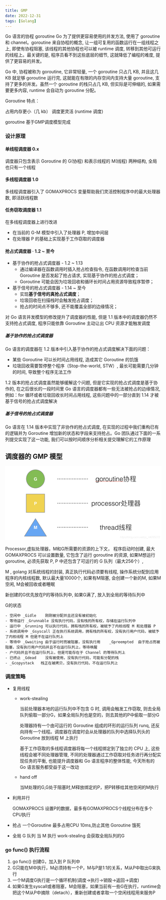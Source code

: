 ```yaml
---
title: GMP
date: 2022-12-31
tags: [Golang]
---
```


Go 语言的协程 goroutine
Go 为了提供更容易使用的并发方法, 使用了 goroutine 和 channel。goroutine 来自协程的概念, 让一组可复用的函数运行在一组线程之上, 即使有协程阻塞, 该线程的其他协程也可以被 runtime 调度, 转移到其他可运行的线程上。最关键的是, 程序员看不到这些底层的细节, 这就降低了编程的难度, 提供了更容易的并发。

Go 中, 协程被称为 goroutine, 它非常轻量, 一个 goroutine 只占几 KB, 并且这几 KB 就足够 goroutine 运行完, 这就能在有限的内存空间内支持大量 goroutine, 支持了更多的并发。虽然一个 goroutine 的栈只占几 KB, 但实际是可伸缩的, 如果需要更多内容, runtime 会自动为 goroutine 分配。

Goroutine 特点：

占用内存更小（几 kb）
调度更灵活 (runtime 调度)

goroutine 基于GMP调度模型完成

### 设计原理 

#### 单线程调度器 0.x
调度器只包含表示 Goroutine 的 G(协程) 和表示线程的 M(线程) 两种结构, 全局也只有一个线程

#### 多线程调度器 1.0
多线程调度器引入了 GOMAXPROCS 变量帮助我们灵活控制程序中的最大处理器数, 即活跃线程数

#### 任务窃取调度器 1.1

在多线程调度器上进行改进
  - 在当前的 G-M 模型中引入了处理器 P, 增加中间层
  - 在处理器 P 的基础上实现基于工作窃取的调度器

#### 抢占式调度器 · 1.2 ~ 至今
  - 基于协作的抢占式调度器 - 1.2 ~ 1.13
    - 通过编译器在函数调用时插入抢占检查指令, 在函数调用时检查当前 Goroutine 是否发起了抢占请求, 实现基于协作的抢占式调度；
    - Goroutine 可能会因为垃圾回收和循环长时间占用资源导致程序暂停；
  - 基于信号的抢占式调度器 - 1.14 ~ 至今
    - 实现**基于信号的真抢占式调度**；
    - 垃圾回收在扫描栈时会触发抢占调度；
    - 抢占的时间点不够多, 还不能覆盖全部的边缘情况；

对 Go 语言并发模型的修改提升了调度器的性能, 但是 1.1 版本中的调度器仍然不支持抢占式调度, 程序只能依靠 Goroutine 主动让出 CPU 资源才能触发调度

##### 基于协作的抢占式调度器
Go 语言的调度器在 1.2 版本中引入基于协作的抢占式调度解决下面的问题：

  - 某些 Goroutine 可以长时间占用线程, 造成其它 Goroutine 的饥饿
  - 垃圾回收需要暂停整个程序（Stop-the-world, STW）, 最长可能需要几分钟的时间, 导致整个程序无法工作

1.2 版本的抢占式调度虽然能够缓解这个问题, 但是它实现的抢占式调度是基于协作的, 在之后很长的一段时间里 Go 语言的调度器都有一些无法被抢占的边缘情况, 例如：for 循环或者垃圾回收长时间占用线程, 这些问题中的一部分直到 1.14 才被基于信号的抢占式调度解决

##### 基于信号的抢占式调度器
Go 语言在 1.14 版本中实现了非协作的抢占式调度, 在实现的过程中我们重构已有的逻辑并为 Goroutine 增加新的状态和字段来支持抢占。Go 团队通过下面的一系列提交实现了这一功能, 我们可以按时间顺序分析相关提交理解它的工作原理

##  调度器的 GMP 模型
![gmp](./images/GMP.png)

Processor,虚拟处理器，M和G所需要的资源的上下文， 程序启动时创建, 最大 GOMAXPROCS 可以设置数量,  它包含了运行 goroutine 的资源, 如果M想运行 goroutine, 必须先获取 P, P 中还包含了可运行的 G 队列（最大256个）,

M , golang 对系统线程的封装, 真正执行代码必须要有线程, 操作系统分配到应用程序的内核线程数, 默认最大量10000个, 如果有M阻塞, 会创建一个新的M, 如果M空闲, M会被回收或者睡眠

新创建的G优先放在P的等待队列中, 如果G满了, 放入到全局的等待队列中

G的状态

    - 空闲中 _Gidle	刚刚被分配并且还没有被初始化
    - 等待运行 _Grunnable 没有执行代码，没有栈的所有权，存储在运行队列中
    - 运行中 _Grunning 可以执行代码，拥有栈的所有权，被赋予了内核线程 M 和处理器 P
    - 系统调用中 _Gsyscall 正在执行系统调用，拥有栈的所有权，没有执行用户代码，被赋予了内核线程 M 但是不在运行队列上
    - 等待中 _Gwaiting 由于运行时而被阻塞，没有执行用    _Gpreempted	由于抢占而被阻塞，没有执行用户代码并且不在运行队列上，等待唤醒
    - 户代码并且不在运行队列上，但是可能存在于 Channel 的等待队列上
    - 已终止 _Gdead	没有被使用，没有执行代码，可能有分配的栈
    - _Gcopystack	栈正在被拷贝，没有执行代码，不在运行队列上

### 调度策略

- 复用线程
    - work-stealing
    
        当前处理器本地的运行队列中不包含 G 时, 调用会触发工作窃取, 则去全局队列偷取一部分G，如果全局队列也是空的，则去其他的P中偷取一部分G
        
        处理器持有一个由可运行的 Goroutine 组成的环形的运行队列 runq, 还反向持有一个线程。调度器在调度时会从处理器的队列中选择队列头的 Goroutine 放到线程 M 上执行
        
        基于工作窃取的多线程调度器将每一个线程绑定到了独立的 CPU 上, 这些线程会被不同处理器管理, 不同的处理器通过工作窃取对任务进行再分配实现任务的平衡, 也能提升调度器和 Go 语言程序的整体性能, 今天所有的 Go 语言服务都受益于这一改动
        
    - hand off 
    
        当M处理的G,G处于阻塞时,M释放绑定的P，把P转移给其他空闲的M执行
    
    
- 利用并行

    GOMAXPROCS 设置P的数据，最多有GOMAXPROCS个线程分布在多个CPU执行

- 抢占
   一个Goroutine 最多占用CPU 10ms,防止其他 Goroutine 饿死
   
- 全局 G 队列
   当 M 执行 work-stealing 会获取全局队列的G
   
   
### go func() 执行流程

1. go func() 创建G，加入到 P 队列中
2. G只能在M中执行，M必须持有一个P，M与P是1:1的关系，M从P中取出G来执行
3. 一个M调度G执行是一个循环机制(调度->执行->销毁->返回->调度)
4. 如果G发生syscall或者阻塞，M会阻塞，如果当前有一些G在执行，runtime会把这个M从P中摘除（detach），重新创建或者拿取一个空闲线程用来服务P